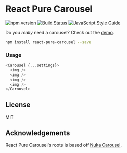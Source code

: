# React Pure Carousel
[![npm version](https://badge.fury.io/js/react-pure-carousel.svg)](https://badge.fury.io/js/react-pure-carousel)
[![Build Status](https://travis-ci.org/oayres/react-pure-carousel.svg?branch=master)](https://travis-ci.org/oayres/react-pure-carousel)
[![JavaScript Style Guide](https://img.shields.io/badge/code_style-standard-brightgreen.svg)](https://standardjs.com)

Do you _really_ need a carousel? Check out the [demo](http://owenayres.co.uk/react-pure-carousel).

```sh
npm install react-pure-carousel --save
```

### Usage

```js
<Carousel {...settings}>
  <img />
  <img />
  <img />
  <img />
</Carousel>
```

## License
MIT

## Acknowledgements
React Pure Carousel's roots is based off [Nuka Carousel](https://github.com/FormidableLabs/nuka-carousel).
